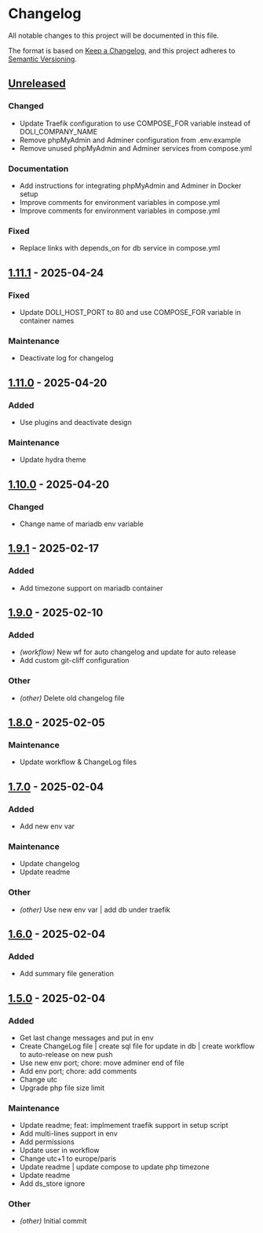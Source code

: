 # Changelog

All notable changes to this project will be documented in this file.

The format is based on [Keep a Changelog](https://keepachangelog.com),
and this project adheres to [Semantic Versioning](https://semver.org/).

## [Unreleased]

### Changed

- Update Traefik configuration to use COMPOSE_FOR variable instead of DOLI_COMPANY_NAME
- Remove phpMyAdmin and Adminer configuration from .env.example
- Remove unused phpMyAdmin and Adminer services from compose.yml

### Documentation

- Add instructions for integrating phpMyAdmin and Adminer in Docker setup
- Improve comments for environment variables in compose.yml
- Improve comments for environment variables in compose.yml

### Fixed

- Replace links with depends_on for db service in compose.yml

## [1.11.1] - 2025-04-24

### Fixed

- Update DOLI_HOST_PORT to 80 and use COMPOSE_FOR variable in container names

### Maintenance

- Deactivate log for changelog

## [1.11.0] - 2025-04-20

### Added

- Use plugins and deactivate design

### Maintenance

- Update hydra theme

## [1.10.0] - 2025-04-20

### Changed

- Change name of mariadb env variable

## [1.9.1] - 2025-02-17

### Added

- Add timezone support on mariadb container

## [1.9.0] - 2025-02-10

### Added

- *(workflow)* New wf for auto changelog and update for auto release
- Add custom git-cliff configuration

### Other

- *(other)* Delete old changelog file

## [1.8.0] - 2025-02-05

### Maintenance

- Update workflow & ChangeLog files

## [1.7.0] - 2025-02-04

### Added

- Add new env var

### Maintenance

- Update changelog
- Update readme

### Other

- *(other)* Use new env var | add db under traefik

## [1.6.0] - 2025-02-04

### Added

- Add summary file generation

## [1.5.0] - 2025-02-04

### Added

- Get last change messages and put in env
- Create ChangeLog file | create sql file for update in db | create workflow to auto-release on new push
- Use new env port; chore: move adminer end of file
- Add env port; chore: add comments
- Change utc
- Upgrade php file size limit

### Maintenance

- Update readme; feat: implmement traefik support in setup script
- Add multi-lines support in env
- Add permissions
- Update user in workflow
- Change utc+1 to europe/paris
- Update readme | update compose to update php timezone
- Update readme
- Add ds_store ignore

### Other

- *(other)* Initial commit

[unreleased]: https://github.com/cjaunay/dolibarr-docker-prod/compare/v1.11.1..HEAD
[1.11.1]: https://github.com/cjaunay/dolibarr-docker-prod/compare/v1.11.0..v1.11.1
[1.11.0]: https://github.com/cjaunay/dolibarr-docker-prod/compare/v1.10.0..v1.11.0
[1.10.0]: https://github.com/cjaunay/dolibarr-docker-prod/compare/v1.9.1..v1.10.0
[1.9.1]: https://github.com/cjaunay/dolibarr-docker-prod/compare/v1.9.0..v1.9.1
[1.9.0]: https://github.com/cjaunay/dolibarr-docker-prod/compare/v1.8.0..v1.9.0
[1.8.0]: https://github.com/cjaunay/dolibarr-docker-prod/compare/v1.7.0..v1.8.0
[1.7.0]: https://github.com/cjaunay/dolibarr-docker-prod/compare/v1.6.0..v1.7.0
[1.6.0]: https://github.com/cjaunay/dolibarr-docker-prod/compare/v1.5.0..v1.6.0
[1.5.0]: https://github.com/cjaunay/dolibarr-docker-prod/releases/tag/v1.5.0

